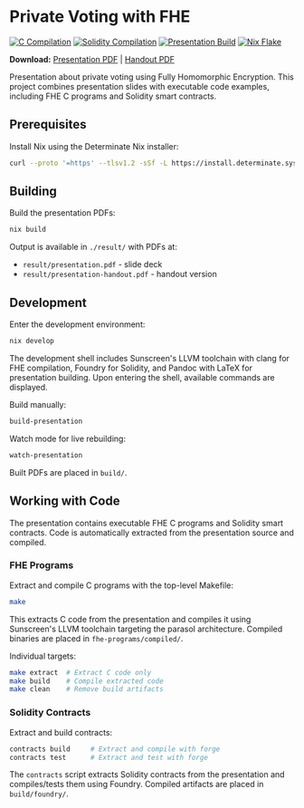 # Private Voting with FHE

[![C Compilation](https://github.com/sunscreen-tech/voting-presentation/actions/workflows/c-compilation.yml/badge.svg)](https://github.com/sunscreen-tech/voting-presentation/actions/workflows/c-compilation.yml)
[![Solidity Compilation](https://github.com/sunscreen-tech/voting-presentation/actions/workflows/solidity-compilation.yml/badge.svg)](https://github.com/sunscreen-tech/voting-presentation/actions/workflows/solidity-compilation.yml)
[![Presentation Build](https://github.com/sunscreen-tech/voting-presentation/actions/workflows/presentation-build.yml/badge.svg)](https://github.com/sunscreen-tech/voting-presentation/actions/workflows/presentation-build.yml)
[![Nix Flake](https://img.shields.io/badge/nix-flake-blue?logo=nixos)](https://nixos.org)

**Download:** [Presentation PDF](https://sunscreen-tech.github.io/voting-presentation/presentation.pdf) | [Handout PDF](https://sunscreen-tech.github.io/voting-presentation/presentation-handout.pdf)

Presentation about private voting using Fully Homomorphic Encryption. This project combines presentation slides with executable code examples, including FHE C programs and Solidity smart contracts.

## Prerequisites

Install Nix using the Determinate Nix installer:

```sh
curl --proto '=https' --tlsv1.2 -sSf -L https://install.determinate.systems/nix | sh -s -- install
```

## Building

Build the presentation PDFs:

```sh
nix build
```

Output is available in `./result/` with PDFs at:
- `result/presentation.pdf` - slide deck
- `result/presentation-handout.pdf` - handout version

## Development

Enter the development environment:

```sh
nix develop
```

The development shell includes Sunscreen's LLVM toolchain with clang for FHE compilation, Foundry for Solidity, and Pandoc with LaTeX for presentation building. Upon entering the shell, available commands are displayed.

Build manually:

```sh
build-presentation
```

Watch mode for live rebuilding:

```sh
watch-presentation
```

Built PDFs are placed in `build/`.

## Working with Code

The presentation contains executable FHE C programs and Solidity smart contracts. Code is automatically extracted from the presentation source and compiled.

### FHE Programs

Extract and compile C programs with the top-level Makefile:

```sh
make
```

This extracts C code from the presentation and compiles it using Sunscreen's LLVM toolchain targeting the parasol architecture. Compiled binaries are placed in `fhe-programs/compiled/`.

Individual targets:

```sh
make extract  # Extract C code only
make build    # Compile extracted code
make clean    # Remove build artifacts
```

### Solidity Contracts

Extract and build contracts:

```sh
contracts build     # Extract and compile with forge
contracts test      # Extract and test with forge
```

The `contracts` script extracts Solidity contracts from the presentation and compiles/tests them using Foundry. Compiled artifacts are placed in `build/foundry/`.
